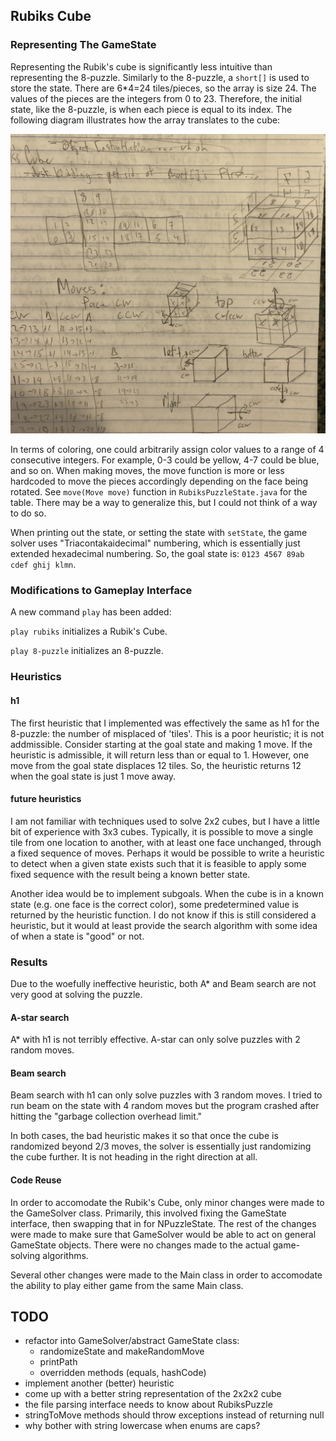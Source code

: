 ## Rubiks Cube

### Representing The GameState

Representing the Rubik's cube is significantly less intuitive than representing the 8-puzzle. Similarly to the 8-puzzle, a `short[]` is used to store the state. There are 6*4=24 tiles/pieces, so the array is size 24. The values of the pieces are the integers from 0 to 23. Therefore, the initial state, like the 8-puzzle, is when each piece is equal to its index. The following diagram illustrates how the array translates to the cube:

![](rubiks.jpeg)

In terms of coloring, one could arbitrarily assign color values to a range of 4 consecutive integers. For example, 0-3 could be yellow, 4-7 could be blue, and so on. When making moves, the move function is more or less hardcoded to move the pieces accordingly depending on the face being rotated. See `move(Move move)` function in `RubiksPuzzleState.java` for the table. There may be a way to generalize this, but I could not think of a way to do so. 

When printing out the state, or setting the state with `setState`, the game solver uses "Triacontakaidecimal" numbering, which is essentially just extended hexadecimal numbering. So, the goal state is: `0123 4567 89ab cdef ghij klmn`.

### Modifications to Gameplay Interface

A new command `play` has been added: 

`play rubiks` initializes a Rubik's Cube.

`play 8-puzzle` initializes an 8-puzzle.

### Heuristics

#### h1 

The first heuristic that I implemented was effectively the same as h1 for the 8-puzzle: the number of misplaced of 'tiles'. This is a poor heuristic; it is not addmissible. Consider starting at the goal state and making 1 move. If the heuristic is admissible, it will return less than or equal to 1. However, one move from the goal state displaces 12 tiles. So, the heuristic returns 12 when the goal state is just 1 move away.  

#### future heuristics

I am not familiar with techniques used to solve 2x2 cubes, but I have a little bit of experience with 3x3 cubes. Typically, it is possible to move a single tile from one location to another, with at least one face unchanged, through a fixed sequence of moves. Perhaps it would be possible to write a heuristic to detect when a given state exists such that it is feasible to apply some fixed sequence with the result being a known better state. 

Another idea would be to implement subgoals. When the cube is in a known state (e.g. one face is the correct color), some predetermined value is returned by the heuristic function. I do not know if this is still considered a heuristic, but it would at least provide the search algorithm with some idea of when a state is "good" or not. 

### Results

Due to the woefully ineffective heuristic, both A* and Beam search are not very good at solving the puzzle. 

#### A-star search

A* with h1 is not terribly effective. A-star can only solve puzzles with 2 random moves. 

#### Beam search

Beam search with h1 can only solve puzzles with 3 random moves. I tried to run beam on the state with 4 random moves but the program crashed after hitting the "garbage collection overhead limit." 

In both cases, the bad heuristic makes it so that once the cube is randomized beyond 2/3 moves, the solver is essentially just randomizing the cube further. It is not heading in the right direction at all. 

#### Code Reuse

In order to accomodate the Rubik's Cube, only minor changes were made to the GameSolver class. Primarily, this involved fixing the GameState interface, then swapping that in for NPuzzleState. The rest of the changes were made to make sure that GameSolver would be able to act on general GameState objects. There were no changes made to the actual game-solving algorithms. 

Several other changes were made to the Main class in order to accomodate the ability to play either game from the same Main class.

## TODO

* refactor into GameSolver/abstract GameState class:
	* randomizeState and makeRandomMove
	* printPath
	* overridden methods (equals, hashCode)
* implement another (better) heuristic
* come up with a better string representation of the 2x2x2 cube
* the file parsing interface needs to know about RubiksPuzzle
* stringToMove methods should throw exceptions instead of returning null
* why bother with string lowercase when enums are caps?